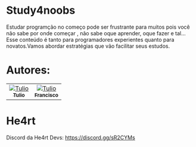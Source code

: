 # Study4noobs

 Estudar programção no começo pode ser frustrante para muitos pois você não sabe por onde começar , não sabe oque aprender, oque
fazer e tal... Esse conteúdo é tanto para programadores experientes quanto para novatos.Vamos abordar estratégias que vão facilitar
seus estudos.

# Autores: 
<table>
<tr>
<td align="center"><a href="https://github.com/tulioDev"><img src="https://github.com/tulioDev.png?size=100" alt="Tulio" align="center"/><br/><sub><b>Tulio</b></sub></a></td>
 <td align="center"><a href="https://github.com/FranOnRails"><img src="https://github.com/FranOnRails.png?size=100" alt="Tulio" align="center"/><br/><sub><b>Francisco</b></sub></a></td>
</tr>
 
 
</table>


# He4rt

Discord da He4rt Devs: https://discord.gg/sR2CYMs
